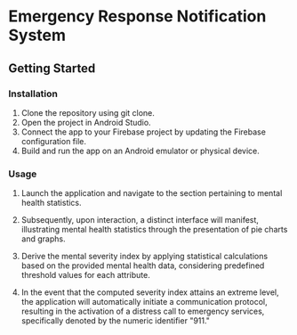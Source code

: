 # Emergency Response Notification System

## Getting Started


### Installation

1. Clone the repository using git clone.
2. Open the project in Android Studio.
3. Connect the app to your Firebase project by updating the Firebase configuration file.
4. Build and run the app on an Android emulator or physical device.

### Usage

1. Launch the application and navigate to the section pertaining to mental health statistics.

2. Subsequently, upon interaction, a distinct interface will manifest, illustrating mental health statistics through the presentation of pie charts and graphs.

3. Derive the mental severity index by applying statistical calculations based on the provided mental health data, considering predefined threshold values for each attribute.

4. In the event that the computed severity index attains an extreme level, the application will automatically initiate a communication protocol, resulting in the activation of a distress call to emergency services, specifically denoted by the numeric identifier "911."

